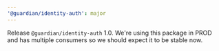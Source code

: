 ```yaml
---
'@guardian/identity-auth': major
---
```


Release `@guardian/identity-auth` 1.0. We're using this package in PROD and has multiple consumers so we should expect it to be stable now.
